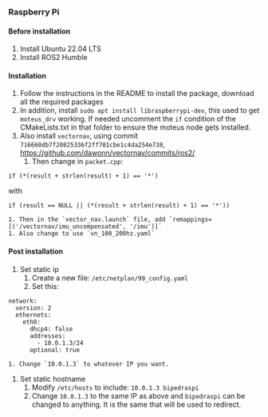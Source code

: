 ### Raspberry Pi

#### Before installation
1. Install Ubuntu 22.04 LTS
1. Install ROS2 Humble

#### Installation
1. Follow the instructions in the README to install the package, download all the required packages
1. In addition, install `sudo apt install libraspberrypi-dev`, this used to get `moteus_drv` working. If needed uncomment the `if` condition of the CMakeLists.txt in that folder to ensure the moteus node gets installed.
1. Also install `vectornav`, using commit `716660db7f20825336f2ff701cbe1c4da254e738`, https://github.com/dawonn/vectornav/commits/ros2/
    1. Then change in `packet.cpp`:
```
if (*(result + strlen(result) + 1) == '*')
```
with
```
if (result == NULL || (*(result + strlen(result) + 1) == '*'))
```
    1. Then in the `vector_nav.launch` file, add `remappings=[('/vectornav/imu_uncompensated', '/imu')]`
    1. Also change to use `vn_100_200hz.yaml`
<!-- 1. (optional?) Install `https://github.com/ANYbotics/grid_map`, use commit `74333f037cfce321248dfa7b954a815d4f67d79d` in the ros2 branch
1. (this is old) https://github.com/KumarRobotics/imu_vn_100/tree/dashing -->


#### Post installation
1. Set static ip
    1. Create a new file: `/etc/netplan/99_config.yaml`
    1. Set this:
```
network:
  version: 2
  ethernets:
    eth0:
      dhcp4: false
      addresses:
        - 10.0.1.3/24
      optional: true
```
    1. Change `10.0.1.3` to whatever IP you want.
1. Set static hostname
    1. Modify `/etc/hosts` to include: `10.0.1.3 bipedraspi`
    1. Change `10.0.1.3` to the same IP as above and `bipedraspi` can be changed to anything. It is the same that will be used to redirect.



